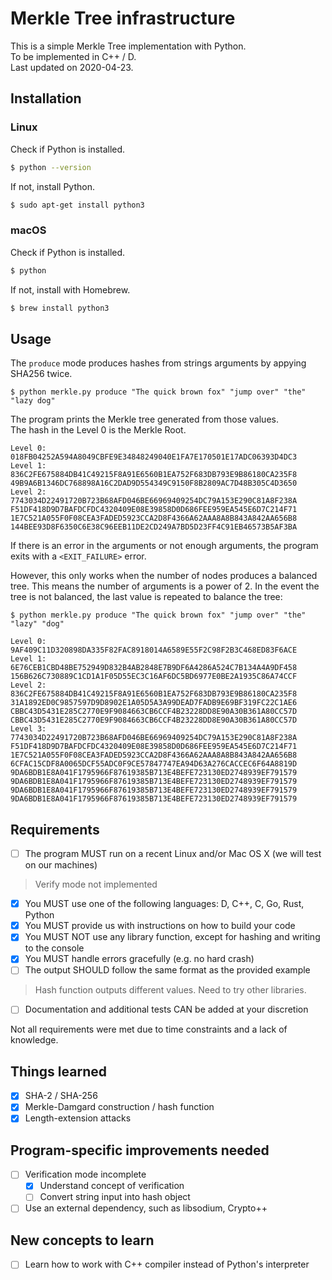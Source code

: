 # Merkle Tree infrastructure

This is a simple Merkle Tree implementation with Python.  
To be implemented in C++ / D.  
Last updated on 2020-04-23.

## Installation

### Linux

Check if Python is installed.
```bash
$ python --version
```

If not, install Python.
```bash
$ sudo apt-get install python3
```

### macOS

Check if Python is installed.
```bash
$ python 
```

If not, install with Homebrew.
```bash
$ brew install python3
```

## Usage

The `produce` mode produces hashes from strings arguments by appying SHA256 twice.  

```
$ python merkle.py produce "The quick brown fox" "jump over" "the" "lazy dog"
```
The program prints the Merkle tree generated from those values.  
The hash in the Level 0 is the Merkle Root.
```
Level 0:
018FB04252A594A8049CBFE9E34848249040E1FA7E170501E17ADC06393D4DC3
Level 1:
836C2FE675884DB41C49215F8A91E6560B1EA752F683DB793E9B86180CA235F8
49B9A6B1346DC768898A16C2DAD9D554349C9150F8B2809AC7D48B305C4D3650
Level 2:
7743034D22491720B723B68AFD046BE66969409254DC79A153E290C81A8F238A
F51DF418D9D7BAFDCFDC4320409E08E39858D0D686FEE959EA545E6D7C214F71
1E7C521A055F0F08CEA3FADED5923CCA2D8F4366A62AAA8A8B843A842AA656B8
144BEE93D8F6350C6E38C96EEB11DE2CD249A7BD5D23FF4C91EB46573B5AF3BA
```

If there is an error in the arguments or not enough arguments,  the program exits with a `<EXIT_FAILURE>` error.

However, this only works when the number of nodes produces a balanced tree.
This means the number of arguments is a power of 2.
In the event the tree is not balanced, the last value is repeated to balance the tree:

```
$ python merkle.py produce "The quick brown fox" "jump over" "the" "lazy" "dog"
```
```
Level 0:
9AF409C11D320898DA335F82FAC8918014A6589E55F2C98F2B3C468ED83F6ACE
Level 1:
6E76CEB1CBD48BE752949D832B4AB2848E7B9DF6A4286A524C7B134A4A9DF458
156B626C730889C1CD1A1F05D55EC3C16AF6DC5BD6977E0BE2A1935C86A74CCF
Level 2:
836C2FE675884DB41C49215F8A91E6560B1EA752F683DB793E9B86180CA235F8
31A1892ED0C9857597D9D8902E1A05D5A3A99DEAD7FADB9E69BF319FC22C1AE6
CBBC43D5431E285C2770E9F9084663CB6CCF4B23228DD8E90A30B361A80CC57D
CBBC43D5431E285C2770E9F9084663CB6CCF4B23228DD8E90A30B361A80CC57D
Level 3:
7743034D22491720B723B68AFD046BE66969409254DC79A153E290C81A8F238A
F51DF418D9D7BAFDCFDC4320409E08E39858D0D686FEE959EA545E6D7C214F71
1E7C521A055F0F08CEA3FADED5923CCA2D8F4366A62AAA8A8B843A842AA656B8
6CFAC15CDF8A0065DCF55ADC0F9CE57847747EA94D63A276CACCEC6F64A8819D
9DA6BDB1E8A041F1795966F87619385B713E4BEFE723130ED2748939EF791579
9DA6BDB1E8A041F1795966F87619385B713E4BEFE723130ED2748939EF791579
9DA6BDB1E8A041F1795966F87619385B713E4BEFE723130ED2748939EF791579
9DA6BDB1E8A041F1795966F87619385B713E4BEFE723130ED2748939EF791579
```

## Requirements
- [ ] The program MUST run on a recent Linux and/or Mac OS X (we will test on our machines)
> Verify mode not implemented
- [x] You MUST use one of the following languages: D, C++, C, Go, Rust, Python
- [x] You MUST provide us with instructions on how to build your code
- [x] You MUST NOT use any library function, except for hashing and writing to the console
- [x] You MUST handle errors gracefully (e.g. no hard crash)
- [ ] The output SHOULD follow the same format as the provided example
> Hash function outputs different values. Need to try other libraries.
- [ ] Documentation and additional tests CAN be added at your discretion

Not all requirements were met due to time constraints and a lack of knowledge.  

## Things learned
- [x] SHA-2 / SHA-256
- [x] Merkle-Damgard construction / hash function
- [x] Length-extension attacks

## Program-specific improvements needed
- [ ] Verification mode incomplete
  - [x] Understand concept of verification
  - [ ] Convert string input into hash object
- [ ] Use an external dependency, such as libsodium, Crypto++

## New concepts to learn
- [ ] Learn how to work with C++ compiler instead of Python's interpreter
